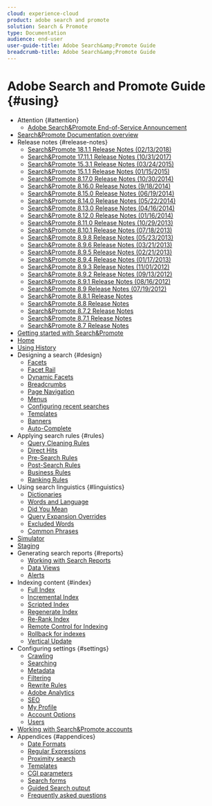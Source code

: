 ```yaml
---
cloud: experience-cloud
product: adobe search and promote
solution: Search & Promote
type: Documentation
audience: end-user
user-guide-title: Adobe Search&amp;Promote Guide
breadcrumb-title: Adobe Search&amp;Promote Guide
---
```


# Adobe Search and Promote Guide {#using}

+ Attention {#attention}
  * [Adobe Search&amp;Promote End-of-Service Announcement](sp-eol.md)
+ [Search&amp;Promote Documentation overview](sp-home.md)
+ Release notes {#release-notes}
  + [Search&amp;Promote 18.1.1 Release Notes (02/13/2018)](c-searchpromote-release-notes/c-rn-02-13-18-version-1811.md)
  + [Search&amp;Promote 17.11.1 Release Notes (10/31/2017)](c-searchpromote-release-notes/c-rn-10-31-17-version-1711.md)
  + [Search&amp;Promote 15.3.1 Release Notes (03/24/2015)](c-searchpromote-release-notes/c-rn-03-19-15-version-153.md)
  + [Search&amp;Promote 15.1.1 Release Notes (01/15/2015)](c-searchpromote-release-notes/c-rn-01-15-15-version-151.md)
  + [Search&amp;Promote 8.17.0 Release Notes (10/30/2014)](c-searchpromote-release-notes/c-rn-10-30-14-version-817.md)
  + [Search&amp;Promote 8.16.0 Release Notes (9/18/2014)](c-searchpromote-release-notes/c-rn-09-18-14-version-816.md)
  + [Search&amp;Promote 8.15.0 Release Notes (06/19/2014)](c-searchpromote-release-notes/c-rn-06-19-14-version-815.md)
  + [Search&amp;Promote 8.14.0 Release Notes (05/22/2014)](c-searchpromote-release-notes/c-rn-05-22-14-version-814.md)
  + [Search&amp;Promote 8.13.0 Release Notes (04/16/2014)](c-searchpromote-release-notes/c-rn-04-16-14-version-813.md)
  + [Search&amp;Promote 8.12.0 Release Notes (01/16/2014)](c-searchpromote-release-notes/c-rn-01-16-14-version-812.md)
  + [Search&amp;Promote 8.11.0 Release Notes (10/29/2013)](c-searchpromote-release-notes/c-rn-10-17-13-version-811.md)
  + [Search&amp;Promote 8.10.1 Release Notes (07/18/2013)](c-searchpromote-release-notes/c-rn-07-18-13-version-810.md)
  + [Search&amp;Promote 8.9.8 Release Notes (05/23/2013)](c-searchpromote-release-notes/c-rn-05-23-13-version-898.md)
  + [Search&amp;Promote 8.9.6 Release Notes (03/21/2013)](c-searchpromote-release-notes/c-rn-03-21-13-version-896.md)
  + [Search&amp;Promote 8.9.5 Release Notes (02/21/2013)](c-searchpromote-release-notes/c-rn-02-21-13-version-895.md)
  + [Search&amp;Promote 8.9.4 Release Notes (01/17/2013)](c-searchpromote-release-notes/c-rn-01-17-13-version-894.md)
  + [Search&amp;Promote 8.9.3 Release Notes (11/01/2012)](c-searchpromote-release-notes/c-rn-11-01-12-version-893.md)
  + [Search&amp;Promote 8.9.2 Release Notes (09/13/2012)](c-searchpromote-release-notes/c-rn-09-13-12-version-892.md)
  + [Search&amp;Promote 8.9.1 Release Notes (08/16/2012)](c-searchpromote-release-notes/c-rn-08-16-12-version-891.md)
  + [Search&amp;Promote 8.9 Release Notes (07/19/2012)](c-searchpromote-release-notes/c-rn-07-19-12-version-89.md)
  + [Search&amp;Promote 8.8.1 Release Notes](c-searchpromote-release-notes/c-rn-05-31-12-version-881.md)
  + [Search&amp;Promote 8.8 Release Notes](c-searchpromote-release-notes/c-rn-04-26-12-version-88.md)
  + [Search&amp;Promote 8.7.2 Release Notes](c-searchpromote-release-notes/c-maintenance-release-03-29-12-version-872.md)
  + [Search&amp;Promote 8.7.1 Release Notes](c-searchpromote-release-notes/c-maintenance-release-02-23-12-version-871.md)
  + [Search&amp;Promote 8.7 Release Notes](c-searchpromote-release-notes/c-maintenance-release-01-19-12-version-870.md)
+ [Getting started with Search&amp;Promote](c-getting-started.md)
+ [Home](c-about-home.md)
+ [Using History](t-using-the-history-option.md)
+ Designing a search {#design}
  + [Facets](c-about-design-menu/c-about-facets.md)
  + [Facet Rail](c-about-design-menu/c-about-facet-rails.md)
  + [Dynamic Facets](c-about-design-menu/c-about-dynamic-facets.md)
  + [Breadcrumbs](c-about-design-menu/c-about-breadcrumbs.md)
  + [Page Navigation](c-about-design-menu/c-about-page-navigation.md)
  + [Menus](c-about-design-menu/c-about-menus.md)
  + [Configuring recent searches](c-about-design-menu/t-configuring-recent-searches.md)
  + [Templates](c-about-design-menu/c-about-templates.md)
  + [Banners](c-about-design-menu/c-about-banners.md)
  + [Auto-Complete](c-about-auto-complete.md)
+ Applying search rules {#rules}
  + [Query Cleaning Rules](c-about-rules-menu/c-about-query-cleaning-rules.md)
  + [Direct Hits](c-about-rules-menu/c-about-direct-hits.md)
  + [Pre-Search Rules](c-about-rules-menu/c-about-pre-search-rules.md)
  + [Post-Search Rules](c-about-rules-menu/c-about-post-search-rules.md)
  + [Business Rules](c-about-rules-menu/c-about-business-rules.md)
  + [Ranking Rules](c-about-rules-menu/c-about-ranking-rules.md)
+ Using search linguistics {#linguistics}
  + [Dictionaries](c-about-linguistics-menu/c-about-dictionaries.md)
  + [Words and Language](c-about-linguistics-menu/c-about-words-and-language.md)
  + [Did You Mean](c-about-linguistics-menu/c-about-did-you-mean.md)
  + [Query Expansion Overrides](c-about-linguistics-menu/c-about-query-expansion-overrides.md)
  + [Excluded Words](c-about-linguistics-menu/c-about-excluded-words.md)
  + [Common Phrases](c-about-linguistics-menu/c-about-common-phrases.md)
+ [Simulator](c-about-simulator.md)
+ [Staging](c-about-staging.md)
+ Generating search reports {#reports}
  + [Working with Search Reports](c-about-reports-menu/c-about-reports-menu.md)
  + [Data Views](c-about-reports-menu/c-about-data-views.md)
  + [Alerts](c-about-reports-menu/c-about-alerts.md)
+ Indexing content {#index}
  + [Full Index](c-about-index-menu/c-about-full-index.md)
  + [Incremental Index](c-about-index-menu/c-about-incremental-index.md)
  + [Scripted Index](c-about-index-menu/c-about-scripted-index.md)
  + [Regenerate Index](c-about-index-menu/c-about-regenerate-index.md)
  + [Re-Rank Index](c-about-index-menu/c-about-re-rank-index.md)
  + [Remote Control for Indexing](c-about-index-menu/c-about-remote-control-for-indexing.md)
  + [Rollback for indexes](c-about-index-menu/c-about-rollback-for-indexes.md)
  + [Vertical Update](c-about-index-menu/c-about-vertical-updates.md)
+ Configuring settings {#settings}
  + [Crawling](c-about-settings-menu/c-about-crawling-menu.md)
  + [Searching](c-about-settings-menu/c-about-searching-menu.md)
  + [Metadata](c-about-settings-menu/c-about-metadata-menu.md)
  + [Filtering](c-about-settings-menu/c-about-filtering-menu.md)
  + [Rewrite Rules](c-about-settings-menu/c-about-rewrite-rules-menu.md)
  + [Adobe Analytics](c-about-settings-menu/c-about-adobe-analytics-menu.md)
  + [SEO](c-about-settings-menu/c-about-seo.md)
  + [My Profile](c-about-settings-menu/c-about-my-profile-menu.md)
  + [Account Options](c-about-settings-menu/c-about-account-options-menu.md)
  + [Users](c-about-settings-menu/c-about-users-menu.md)
+ [Working with Search&amp;Promote accounts](c-about-accounts-menu.md)
+ Appendices {#appendices}
  + [Date Formats](c-appendices/r-date-formats.md)
  + [Regular Expressions](c-appendices/r-regular-expressions.md)
  + [Proximity search](c-appendices/r-about-proximity-search.md)
  + [Templates](c-appendices/c-templates.md)
  + [CGI parameters](c-appendices/c-cgiparameters.md)
  + [Search forms](c-appendices/c-searchforms.md)
  + [Guided Search output](c-appendices/c-guidedsearchoutput.md)
  + [Frequently asked questions](c-appendices/c-faq.md)
